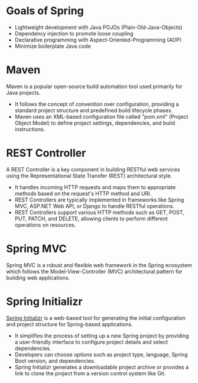 
# Goals of Spring
- Lightweight development with Java POJOs (Plain-Old-Java-Objects)
- Dependency injection to promote loose coupling
- Declarative programming with Aspect-Oriented-Programming (AOP)
- Minimize boilerplate Java code

# Maven
Maven is a popular open-source build automation tool used primarily for Java projects. 
- It follows the concept of convention over configuration, providing a standard project structure and predefined build lifecycle phases.
- Maven uses an XML-based configuration file called "pom.xml" (Project Object Model) to define project settings, dependencies, and build instructions.

# REST Controller
A REST Controller is a key component in building RESTful web services using the Representational State Transfer (REST) architectural style.
- It handles incoming HTTP requests and maps them to appropriate methods based on the request's HTTP method and URI.
- REST Controllers are typically implemented in frameworks like Spring MVC, ASP.NET Web API, or Django to handle RESTful operations.
- REST Controllers support various HTTP methods such as GET, POST, PUT, PATCH, and DELETE, allowing clients to perform different operations on resources.

# Spring MVC
Spring MVC is a robust and flexible web framework in the Spring ecosystem which follows the Model-View-Controller (MVC) architectural pattern for building web applications.

# Spring Initializr
[Spring Initializr](https://start.spring.io/) is a web-based tool for generating the initial configuration and project structure for Spring-based applications.
- It simplifies the process of setting up a new Spring project by providing a user-friendly interface to configure project details and select dependencies.
- Developers can choose options such as project type, language, Spring Boot version, and dependencies.
- Spring Initializr generates a downloadable project archive or provides a link to clone the project from a version control system like Git.


